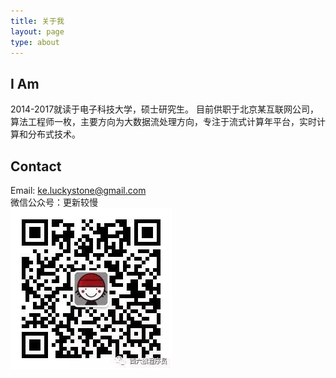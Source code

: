 ```yaml
---
title: 关于我
layout: page
type: about
---
```

## **I Am**   
2014-2017就读于电子科技大学，硕士研究生。
目前供职于北京某互联网公司，算法工程师一枚，主要方向为大数据流处理方向，专注于流式计算年平台，实时计算和分布式技术。

## **Contact**  
Email: ke.luckystone@gmail.com  
微信公众号：更新较慢        
 ![微信扫码关注](../assets/images/wx_platform.gif)   


